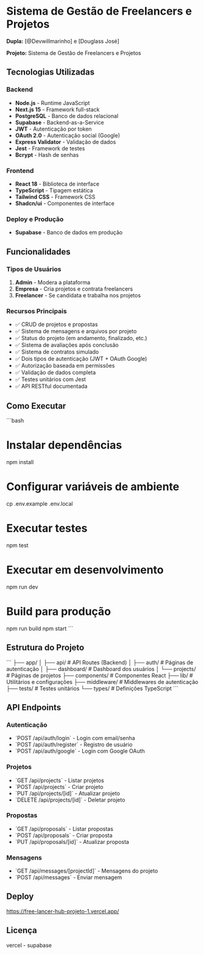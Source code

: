 # Sistema de Gestão de Freelancers e Projetos

**Dupla:** [@Devwillmarinho] e [Douglass José]

**Projeto:** Sistema de Gestão de Freelancers e Projetos

## Tecnologias Utilizadas

### Backend

- **Node.js** - Runtime JavaScript
- **Next.js 15** - Framework full-stack
- **PostgreSQL** - Banco de dados relacional
- **Supabase** - Backend-as-a-Service
- **JWT** - Autenticação por token
- **OAuth 2.0** - Autenticação social (Google)
- **Express Validator** - Validação de dados
- **Jest** - Framework de testes
- **Bcrypt** - Hash de senhas

### Frontend

- **React 18** - Biblioteca de interface
- **TypeScript** - Tipagem estática
- **Tailwind CSS** - Framework CSS
- **Shadcn/ui** - Componentes de interface

### Deploy e Produção

- **Supabase** - Banco de dados em produção

## Funcionalidades

### Tipos de Usuários

1. **Admin** - Modera a plataforma
2. **Empresa** - Cria projetos e contrata freelancers
3. **Freelancer** - Se candidata e trabalha nos projetos

### Recursos Principais

- ✅ CRUD de projetos e propostas
- ✅ Sistema de mensagens e arquivos por projeto
- ✅ Status do projeto (em andamento, finalizado, etc.)
- ✅ Sistema de avaliações após conclusão
- ✅ Sistema de contratos simulado
- ✅ Dois tipos de autenticação (JWT + OAuth Google)
- ✅ Autorização baseada em permissões
- ✅ Validação de dados completa
- ✅ Testes unitários com Jest
- ✅ API RESTful documentada

## Como Executar

\`\`\`bash

# Instalar dependências

npm install

# Configurar variáveis de ambiente

cp .env.example .env.local

# Executar testes

npm test

# Executar em desenvolvimento

npm run dev

# Build para produção

npm run build
npm start
\`\`\`

## Estrutura do Projeto

\`\`\`
├── app/
│ ├── api/ # API Routes (Backend)
│ ├── auth/ # Páginas de autenticação
│ ├── dashboard/ # Dashboard dos usuários
│ └── projects/ # Páginas de projetos
├── components/ # Componentes React
├── lib/ # Utilitários e configurações
├── middleware/ # Middlewares de autenticação
├── tests/ # Testes unitários
└── types/ # Definições TypeScript
\`\`\`

## API Endpoints

### Autenticação

- \`POST /api/auth/login\` - Login com email/senha
- \`POST /api/auth/register\` - Registro de usuário
- \`POST /api/auth/google\` - Login com Google OAuth

### Projetos

- \`GET /api/projects\` - Listar projetos
- \`POST /api/projects\` - Criar projeto
- \`PUT /api/projects/[id]\` - Atualizar projeto
- \`DELETE /api/projects/[id]\` - Deletar projeto

### Propostas

- \`GET /api/proposals\` - Listar propostas
- \`POST /api/proposals\` - Criar proposta
- \`PUT /api/proposals/[id]\` - Atualizar proposta

### Mensagens

- \`GET /api/messages/[projectId]\` - Mensagens do projeto
- \`POST /api/messages\` - Enviar mensagem

## Deploy
https://free-lancer-hub-projeto-1.vercel.app/


## Licença
vercel - supabase


